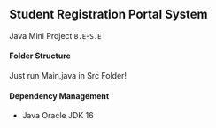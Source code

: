 ## Student Registration Portal System
Java Mini Project `B.E`-`S.E`  
#### Folder Structure
  Just run Main.java in Src Folder!
#### Dependency Management
  - Java Oracle JDK 16

